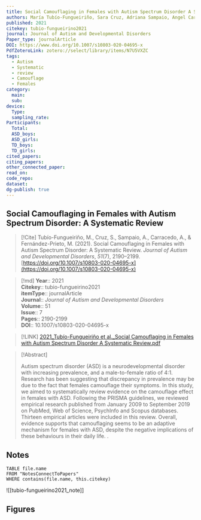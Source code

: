 ```yaml
---
title: Social Camouflaging in Females with Autism Spectrum Disorder A Systematic Review
authors: María Tubío-Fungueiriño, Sara Cruz, Adriana Sampaio, Angel Carracedo, Montse Fernández-Prieto
published: 2021
citekey: tubio-fungueirino2021
journal: Journal of Autism and Developmental Disorders
Paper_type: journalArticle
DOI: https://www.doi.org/10.1007/s10803-020-04695-x
PdfZoteroLink: zotero://select/library/items/N7U5VXZC
tags:
  - Autism
  - Systematic
  - review
  - Camouflage
  - Females
category:
  main: 
  sub: 
device:
  Type: 
  sampling_rate: 
Participants:
  Total: 
  ASD_boys: 
  ASD_girls: 
  TD_boys: 
  TD_girls: 
cited_papers: 
citing_papers: 
other_connected_paper: 
read_on: 
code_repo: 
dataset: 
dg-publish: true
---
```


## Social Camouflaging in Females with Autism Spectrum Disorder: A Systematic Review

> [!Cite]
> Tubío-Fungueiriño, M., Cruz, S., Sampaio, A., Carracedo, A., & Fernández-Prieto, M. (2021). Social Camouflaging in Females with Autism Spectrum Disorder: A Systematic Review. _Journal of Autism and Developmental Disorders_, _51_(7), 2190–2199. [https://doi.org/10.1007/s10803-020-04695-x](https://doi.org/10.1007/s10803-020-04695-x)


>[!md]
> **Year**:: 2021   
> **Citekey**:: tubio-fungueirino2021  
> **itemType**:: journalArticle  
> **Journal**:: *Journal of Autism and Developmental Disorders*  
> **Volume**:: 51  
> **Issue**:: 7   
> **Pages**:: 2190-2199  
> **DOI**:: 10.1007/s10803-020-04695-x    

> [!LINK] 
> [2021_Tubío-Fungueiriño et al._Social Camouflaging in Females with Autism Spectrum Disorder A Systematic Review.pdf](zotero://select/library/items/JZGFWZ93)

> [!Abstract]
>
> Autism spectrum disorder (ASD) is a neurodevelopmental disorder with increasing prevalence, and a male-to-female ratio of 4:1. Research has been suggesting that discrepancy in prevalence may be due to the fact that females camouflage their symptoms. In this study, we aimed to systematically review evidence on the camouflage effect in females with ASD. Following the PRISMA guidelines, we reviewed empirical research published from January 2009 to September 2019 on PubMed, Web of Science, PsychInfo and Scopus databases. Thirteen empirical articles were included in this review. Overall, evidence supports that camouflaging seems to be an adaptive mechanism for females with ASD, despite the negative implications of these behaviours in their daily life.
>.
> 


## Notes

```dataview 
TABLE file.name 
FROM "NotesConnectToPapers" 
WHERE contains(file.name, this.citekey)
```

![[tubio-fungueirino2021_note]]

## Figures

